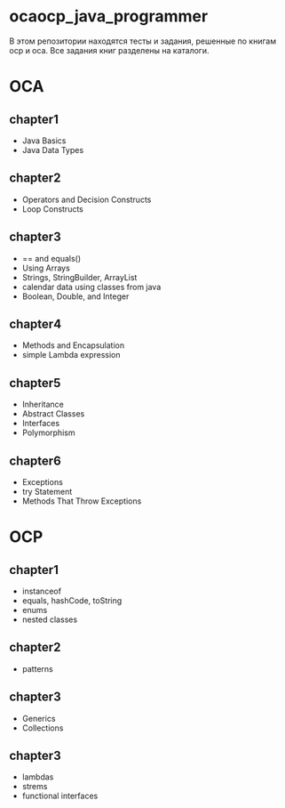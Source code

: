 # ocaocp_java_programmer

В этом репозитории находятся тесты и задания, решенные по книгам ocp и oca. Все задания книг разделены на каталоги.

# OCA

## chapter1
 - Java Basics
 - Java Data Types


## chapter2
- Operators and Decision Constructs
- Loop Constructs


## chapter3
- == and equals()
- Using Arrays
- Strings, StringBuilder, ArrayList
- calendar data using classes from java
- Boolean, Double, and Integer


## chapter4
- Methods and Encapsulation
- simple Lambda expression


## chapter5
- Inheritance 
- Abstract Classes 
- Interfaces
- Polymorphism 

## chapter6
- Exceptions
- try Statement
- Methods That Throw Exceptions


# OCP

## chapter1
- instanceof
- equals, hashCode, toString
- enums
- nested classes

## chapter2
- patterns

## chapter3
- Generics
- Collections

## chapter3
- lambdas
- strems
- functional interfaces

